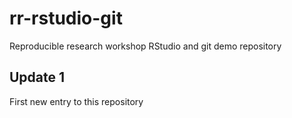 # rr-rstudio-git
Reproducible research workshop RStudio and git demo repository

## Update 1

First new entry to this repository
